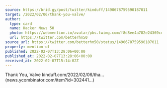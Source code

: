 ```yaml
---
source: https://brid.gy/post/twitter/kinduff/1490678759590187011
target: /2022/02/06/thank-you-valve/
author:
  type: card
  name: Hacker News 50
  photo: https://webmention.io/avatar/pbs.twimg.com/f8d8ee4a782e24369ccf5fcc82fef22511acb2ee6fab3bc84334777ceccd51e5.jpg
  url: https://twitter.com/betterhn50
source_url: https://twitter.com/betterhn50/status/1490678759590187011
property: mention-of
published: 2022-02-07T13:28:06+00:00
published_at: 2022-02-07T13:28:06+00:00
received_at: 2022-02-07T15:14:02Z
---
```


Thank You, Valve kinduff.com/2022/02/06/tha… (news.ycombinator.com/item?id=302441…)